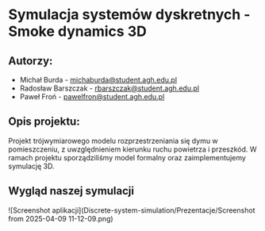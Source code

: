 # Symulacja systemów dyskretnych - Smoke dynamics 3D​

## Autorzy:
- Michał Burda - michaburda@student.agh.edu.pl​
- Radosław Barszczak - rbarszczak@student.agh.edu.pl​
- Paweł Froń - pawelfron@student.agh.edu.pl

## Opis projektu:
Projekt trójwymiarowego modelu rozprzestrzeniania się dymu w pomieszczeniu, z uwzględnieniem kierunku ruchu powietrza i przeszkód.​
W ramach projektu sporządziliśmy model formalny oraz zaimplementujemy symulację 3D.

## Wygląd naszej symulacji
![Screenshot aplikacji](Discrete-system-simulation/Prezentacje/Screenshot from 2025-04-09 11-12-09.png)
